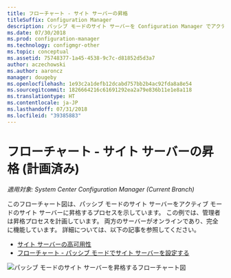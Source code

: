 ```yaml
---
title: フローチャート - サイト サーバーの昇格
titleSuffix: Configuration Manager
description: パッシブ モードのサイト サーバーを Configuration Manager でアクティブに昇格する方法のフローチャート図です。
ms.date: 07/30/2018
ms.prod: configuration-manager
ms.technology: configmgr-other
ms.topic: conceptual
ms.assetid: 75748377-1a45-4538-9c7c-d81852d5d3a7
author: aczechowski
ms.author: aaroncz
manager: dougeby
ms.openlocfilehash: 1e93c2a1defb12dcabd757bb2b4ac92fda8a8e54
ms.sourcegitcommit: 1826664216c61691292ea2a79e836b11e1e8a118
ms.translationtype: HT
ms.contentlocale: ja-JP
ms.lasthandoff: 07/31/2018
ms.locfileid: "39385883"
---
```

# <a name="flowchart---promote-site-server-planned"></a>フローチャート - サイト サーバーの昇格 (計画済み)

*適用対象: System Center Configuration Manager (Current Branch)*

このフローチャート図は、パッシブ モードのサイト サーバーをアクティブ モードのサイト サーバーに昇格するプロセスを示しています。 この例では、管理者は昇格プロセスを計画しています。 両方のサーバーがオンラインであり、完全に機能しています。 詳細については、以下の記事を参照してください。  
- [サイト サーバーの高可用性](/sccm/core/servers/deploy/configure/site-server-high-availability)  
- [フローチャート - パッシブ モードでサイト サーバーを設定する](/sccm/core/servers/deploy/configure/passive-site-server-flowchart)

![パッシブ モードのサイト サーバーを昇格するフローチャート図](media/promote-site-server.png)